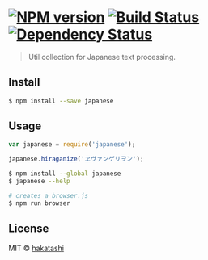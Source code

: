 #  [![NPM version][npm-image]][npm-url] [![Build Status][travis-image]][travis-url] [![Dependency Status][gemnasium-image]][gemnasium-url]

> Util collection for Japanese text processing.


## Install

```sh
$ npm install --save japanese
```


## Usage

```js
var japanese = require('japanese');

japanese.hiraganize('ヱヴァンゲリヲン');
```

```sh
$ npm install --global japanese
$ japanese --help
```

```sh
# creates a browser.js
$ npm run browser
```


## License

MIT © [hakatashi](http://hakatashi.com/)


[npm-url]: https://npmjs.org/package/japanese
[npm-image]: https://badge.fury.io/js/japanese.svg
[travis-url]: https://travis-ci.org/hakatashi/japanese
[travis-image]: https://travis-ci.org/hakatashi/japanese.svg?branch=master
[gemnasium-url]: https://gemnasium.com/hakatashi/japanese.js
[gemnasium-image]: https://gemnasium.com/hakatashi/japanese.js.svg
